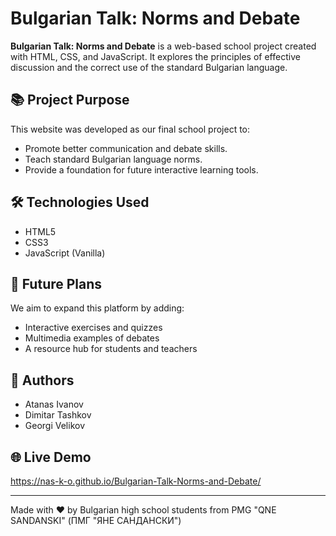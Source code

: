 # Bulgarian Talk: Norms and Debate

**Bulgarian Talk: Norms and Debate** is a web-based school project created with HTML, CSS, and JavaScript. It explores the principles of effective discussion and the correct use of the standard Bulgarian language.

## 📚 Project Purpose

This website was developed as our final school project to:

- Promote better communication and debate skills.
- Teach standard Bulgarian language norms.
- Provide a foundation for future interactive learning tools.

## 🛠️ Technologies Used

- HTML5
- CSS3
- JavaScript (Vanilla)

## 🚀 Future Plans

We aim to expand this platform by adding:

- Interactive exercises and quizzes
- Multimedia examples of debates
- A resource hub for students and teachers

## 👥 Authors

- Atanas Ivanov
- Dimitar Tashkov
- Georgi Velikov

## 🌐 Live Demo

https://nas-k-o.github.io/Bulgarian-Talk-Norms-and-Debate/

---

Made with ❤️ by Bulgarian high school students from PMG "QNE SANDANSKI" (ПМГ "ЯНЕ САНДАНСКИ")
